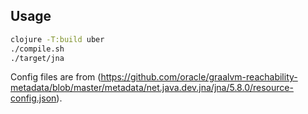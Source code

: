 ## Usage

```sh
clojure -T:build uber
./compile.sh
./target/jna
```

Config files are from (https://github.com/oracle/graalvm-reachability-metadata/blob/master/metadata/net.java.dev.jna/jna/5.8.0/resource-config.json).
